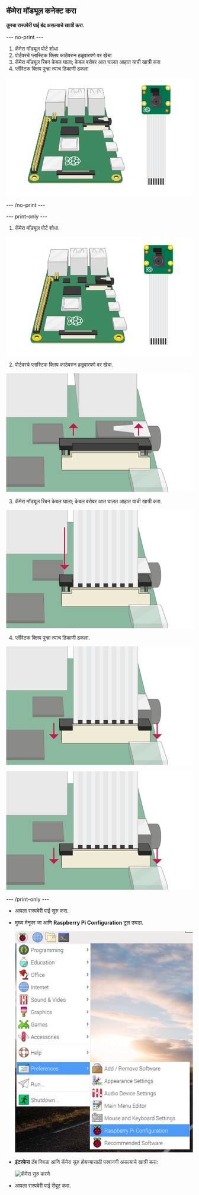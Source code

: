 ## कॅमेरा मॉड्यूल कनेक्ट करा

**तुमचा रास्पबेरी पाई बंद असल्याचे खात्री करा.**

--- no-print ---

1. कॅमेरा मॉड्यूल पोर्ट शोधा
2. पोर्टवरचे प्लास्टिक क्लिप काठेवरुन हळूवारपणे वर खेचा
3. कॅमेरा मॉड्यूल रिबन केबल घाला; केबल बरोबर आत घालत आहात याची खात्री करा
4. प्लॅस्टिक क्लिप पुन्हा त्याच ठिकाणी ढकला

![रास्पबेरी पाई कॅमेरा मॉड्यूल कसे कनेक्ट करावे त्याचे अ‍ॅनिमेशन](images/connect-camera.gif)

--- /no-print ---

--- print-only ---

1. कॅमेरा मॉड्यूल पोर्ट शोधा.

![रास्पबेरी पाई आणि कॅमेरा मॉड्यूल](images/connect-camera1.png)

2. पोर्टवरचे प्लास्टिक क्लिप काठेवरुन हळूवारपणे वर खेचा.

![कॅमेरा मॉड्यूल पोर्ट वर उचला](images/connect-camera2.png)

3. कॅमेरा मॉड्यूल रिबन केबल घाला; केबल बरोबर आत घालत आहात याची खात्री करा.

![कॅमेरा मॉड्यूल रिबन केबल पोर्टमध्ये घाला](images/connect-camera3.png)

4. प्लॅस्टिक क्लिप पुन्हा त्याच ठिकाणी ढकला.

![कॅमेरा मॉड्यूल पोर्ट खाली ढकला](images/connect-camera4.png)

![कॅमेरा मॉड्यूल पोर्ट खाली ढकला](images/connect-camera4.png)

--- /print-only ---

- आपला रास्पबेरी पाई सुरु करा.

- मुख्य मेनूवर जा आणि **Raspberry Pi Configuration** टूल उघडा.

    ![रास्पबेरी पाई कॉन्फिगरेशन टूल](images/pi-configuration-menu.png)

- **इंटरफेस** टॅब निवडा आणि कॅमेरा सुरु होयण्यासाठी परवानगी असल्याचे खात्री करा:

    ![कॅमेरा सुरु करणे](images/pi-configuration-interfaces-annotated.png)

- आपला रास्पबेरी पाई रीबूट करा.
